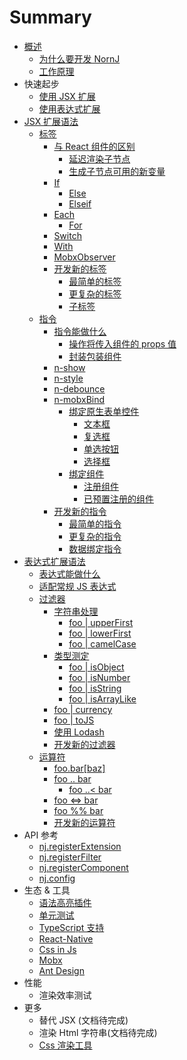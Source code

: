 # Summary

* [概述](README.md)
    * [为什么要开发 NornJ](getting-started/why-nornj.md)
    * [工作原理](getting-started/why-nornj.md)
* 快速起步
    * [使用 JSX 扩展](getting-started/use-it-in-jsx.md)
    * [使用表达式扩展](getting-started/use-tagged-templates.md)
* [JSX 扩展语法](jsx-syntax/index.md)
    * [标签](jsx-syntax/tags.md#top)
        * [与 React 组件的区别](jsx-syntax/tags.md#different-from-react)
            * [延迟渲染子节点](jsx-syntax/tags.md#lazy-render-children)
            * [生成子节点可用的新变量](jsx-syntax/tags.md#generate-new-variable)
        * [If](jsx-syntax/tags.md#if)
            * [Else](jsx-syntax/tags.md#else)
            * [Elseif](jsx-syntax/tags.md#elseif)
        * [Each](jsx-syntax/tags.md#each)
            * [For](jsx-syntax/tags.md#for)
        * [Switch](jsx-syntax/tags.md#switch)
        * [With](jsx-syntax/tags.md#with)
        * [MobxObserver](jsx-syntax/tags.md#mobxobserver)
        * [开发新的标签](jsx-syntax/tags.md#create-new-tag)
            * [最简单的标签](jsx-syntax/tags.md#a-simple-tag)
            * [更复杂的标签](jsx-syntax/tags.md#more-complex-tag)
            * [子标签](jsx-syntax/tags.md#subsidiary-tag)
    * [指令](jsx-syntax/directives.md#top)
        * [指令能做什么](jsx-syntax/directives.md#what-can-directives-do)
            * [操作将传入组件的 props 值](jsx-syntax/directives.md#set-component-props)
            * [封装包装组件](jsx-syntax/directives.md#encapsulate-wrapped-component)
        * [n-show](jsx-syntax/directives.md#n-show)
        * [n-style](jsx-syntax/directives.md#n-style)
        * [n-debounce](jsx-syntax/directives.md#n-debounce)
        * [n-mobxBind](jsx-syntax/directives.md#n-mobxbind)
            * [绑定原生表单控件](jsx-syntax/directives.md#n-mobxbind-formitem)
                * [文本框](jsx-syntax/directives.md#n-mobxbind-input)
                * [复选框](jsx-syntax/directives.md#n-mobxbind-checkbox)
                * [单选按钮](jsx-syntax/directives.md#n-mobxbind-radio)
                * [选择框](jsx-syntax/directives.md#n-mobxbind-select)
            * [绑定组件](jsx-syntax/directives.md#n-mobxbind-component)
                * [注册组件](jsx-syntax/directives.md#n-mobxbind-register-component)
                * [已预置注册的组件](jsx-syntax/directives.md#n-mobxbind-component-preset)
            <!-- * [n-mstBind](jsx-syntax/directives.md#n-mstbind) -->
        * [开发新的指令](jsx-syntax/directives.md#create-new-directive)
            * [最简单的指令](jsx-syntax/directives.md#a-simple-directive)
            * [更复杂的指令](jsx-syntax/directives.md#more-complex-directive)
            * [数据绑定指令](jsx-syntax/directives.md#data-binding-directive)
* [表达式扩展语法](tagged-templates-syntax/expressions.md#top)
    * [表达式能做什么](tagged-templates-syntax/expressions.md#what-can-expressions-do)
    * [适配常规 JS 表达式](tagged-templates-syntax/expressions.md#js-expression-compatibility)
    * [过滤器](tagged-templates-syntax/expressions.md#filters)
        * [字符串处理](tagged-templates-syntax/expressions.md#string)
            * [foo | upperFirst](tagged-templates-syntax/expressions.md#upperfirst)
            * [foo | lowerFirst](tagged-templates-syntax/expressions.md#lowerfirst)
            * [foo | camelCase](tagged-templates-syntax/expressions.md#camelcase)
        * [类型测定](tagged-templates-syntax/expressions.md#type-determination)
            * [foo | isObject](tagged-templates-syntax/expressions.md#isobject)
            * [foo | isNumber](tagged-templates-syntax/expressions.md#isnumber)
            * [foo | isString](tagged-templates-syntax/expressions.md#isstring)
            * [foo | isArrayLike](tagged-templates-syntax/expressions.md#isarraylike)
        * [foo | currency](tagged-templates-syntax/expressions.md#currency)
        * [foo | toJS](tagged-templates-syntax/expressions.md#tojs)
        * [使用 Lodash](tagged-templates-syntax/expressions.md#lodash)
        * [开发新的过滤器](tagged-templates-syntax/expressions.md#tojs)
    * [运算符](tagged-templates-syntax/expressions.md#operators)
        * [foo.bar[baz]](tagged-templates-syntax/expressions.md#optional-chaining)
        * [foo .. bar](tagged-templates-syntax/expressions.md#range)
            * [foo ..< bar](tagged-templates-syntax/expressions.md#semi-closed-interval-range)
        * [foo <=> bar](tagged-templates-syntax/expressions.md#spaceship)
        * [foo %% bar](tagged-templates-syntax/expressions.md#rounding-down)
        * [开发新的运算符](tagged-templates-syntax/expressions.md#create-new-operator)
* API 参考
    * [nj.registerExtension](api/nj-compile-h.md)
    * [nj.registerFilter](api/nj-render-h.md)
    * [nj.registerComponent](api/nj-render-h.md)
    * [nj.config](api/config.md)
* 生态 & 工具
    * [语法高亮插件](tools-adaptation/react-native.md)
    * [单元测试](tools-adaptation/react-native.md)
    * [TypeScript 支持](tools-adaptation/react-native.md)
    * [React-Native](tools-adaptation/react-native.md)
    * [Css in Js](tools-adaptation/css-in-js.md)
    * [Mobx](tools-adaptation/mobx.md)
    * [Ant Design](tools-adaptation/react-ui.md)
* 性能
    * 渲染效率测试
* 更多
    * 替代 JSX (文档待完成)
    * 渲染 Html 字符串(文档待完成)
    * [Css 渲染工具](tools-adaptation/css-render-tool.md)